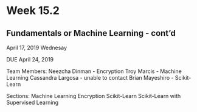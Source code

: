 # Week 15.2
## Fundamentals or Machine Learning - cont’d

April 17, 2019 Wednesay

DUE April 24, 2019

Team Members:
  Neezcha Dinman    -    Encryption
  Troy Marcis    -    Machine Learning
  Cassandra Largosa    -    unable to contact
  Brian Mayeshiro    -    Scikit-Learn
  
Sections:
  Machine Learning
  Encryption
  Scikit-Learn
  Scikit-Learn with Supervised Learning

